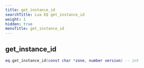 ```yaml
---
title: get_instance_id
searchTitle: Lua EQ get_instance_id
weight: 1
hidden: true
menuTitle: get_instance_id
---
```

## get_instance_id
```lua
eq.get_instance_id(const char *zone, number version) -- int
```